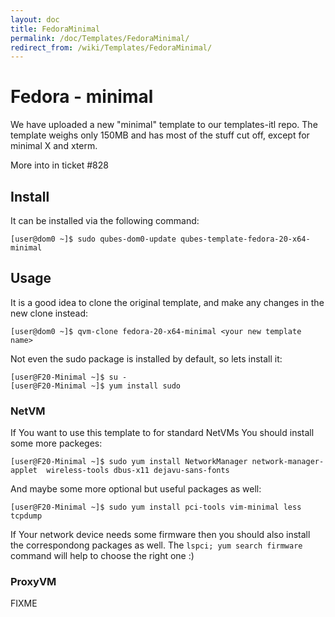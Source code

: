 ```yaml
---
layout: doc
title: FedoraMinimal
permalink: /doc/Templates/FedoraMinimal/
redirect_from: /wiki/Templates/FedoraMinimal/
---
```


Fedora - minimal
================

We have uploaded a new "minimal" template to our templates-itl repo. The template weighs only 150MB and has most of the stuff cut off, except for minimal X and xterm.

More into in ticket \#828

Install
-------

It can be installed via the following command:

```
[user@dom0 ~]$ sudo qubes-dom0-update qubes-template-fedora-20-x64-minimal
```

Usage
-----

It is a good idea to clone the original template, and make any changes in the new clone instead:

```
[user@dom0 ~]$ qvm-clone fedora-20-x64-minimal <your new template name>
```

Not even the sudo package is installed by default, so lets install it:

```
[user@F20-Minimal ~]$ su - 
[user@F20-Minimal ~]$ yum install sudo
```

### NetVM

If You want to use this template to for standard NetVMs You should install some more packeges:

```
[user@F20-Minimal ~]$ sudo yum install NetworkManager network-manager-applet  wireless-tools dbus-x11 dejavu-sans-fonts
```

And maybe some more optional but useful packages as well:

```
[user@F20-Minimal ~]$ sudo yum install pci-tools vim-minimal less tcpdump
```

If Your network device needs some firmware then you should also install the correspondong packages as well. The `lspci; yum search firmware` command will help to choose the right one :)

### ProxyVM

FIXME
